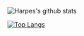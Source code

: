 
![Harpes's github stats](https://github-readme-stats.vercel.app/api?username=Harpes&count_private=true)

[![Top Langs](https://github-readme-stats.vercel.app/api/top-langs/?username=Harpes&layout=compact)](https://github.com/anuraghazra/github-readme-stats)
